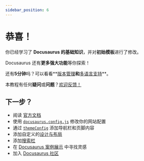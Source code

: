 ```yaml
---
sidebar_position: 6
---
```



# 恭喜！

你已经学习了 **Docusaurus 的基础知识**，并对**初始模板**进行了修改。

Docusaurus 还有**更多强大功能**等你探索！

还有**5分钟**吗？可以看看**[版本管理](../tutorial-extras/manage-docs-versions.md)**和**[多语言支持](../tutorial-extras/translate-your-site.md)**。

本教程有任何**疑问**或**问题**？[欢迎反馈！](https://github.com/facebook/docusaurus/discussions/4610)


## 下一步？

- 阅读 [官方文档](https://docusaurus.io/)
- 使用 [`docusaurus.config.js`](https://docusaurus.io/docs/api/docusaurus-config) 修改你的网站配置
- 通过 [`themeConfig`](https://docusaurus.io/docs/api/themes/configuration) 添加导航栏和页脚内容
- 添加自定义的[设计与布局](https://docusaurus.io/docs/styling-layout)
- 添加[搜索栏](https://docusaurus.io/docs/search)
- 在 [Docusaurus 案例展示](https://docusaurus.io/showcase) 中寻找灵感
- 加入 [Docusaurus 社区](https://docusaurus.io/community/support)
